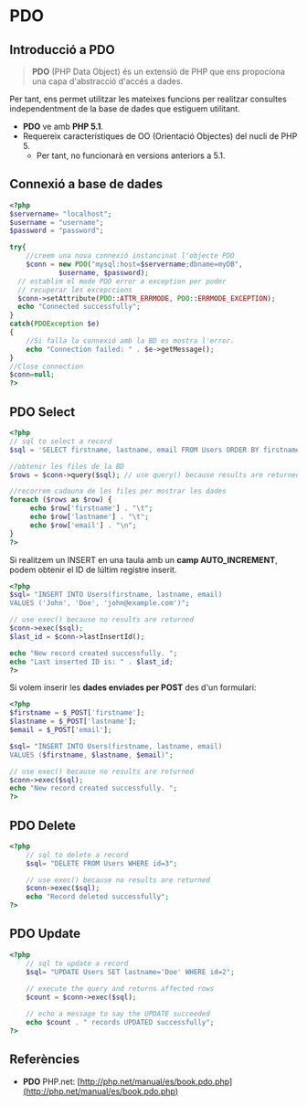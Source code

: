 # PDO 

## Introducció a PDO

> **PDO** (PHP Data Object) és un extensió de PHP que ens propociona una capa d'abstracció d'accés a dades.

 Per tant, ens permet utilitzar les mateixes funcions per realitzar consultes independentment de la base de dades que estiguem utilitant.

* **PDO** ve amb **PHP 5.1**.
* Requereix característiques de OO (Orientació Objectes) del nucli de PHP 5.
  * Per tant, no funcionarà en versions anteriors a 5.1.
  
## Connexió a base de dades

```php
<?php
$servername= "localhost";
$username = "username";
$password = "password";

try{
	//creem una nova connexió instancinat l'objecte PDO
	$conn = new PDO("mysql:host=$servername;dbname=myDB",
			$username, $password);
  // establim el mode PDO error a exception per poder
  // recuperar les excepccions
  $conn->setAttribute(PDO::ATTR_ERRMODE, PDO::ERRMODE_EXCEPTION);
  echo "Connected successfully";
}
catch(PDOException $e)
{
	//Si falla la connexió amb la BD es mostra l'error.
	echo "Connection failed: " . $e->getMessage();
}
//Close connection
$conn=null;
?>
```

## PDO Select

```php
<?php
// sql to select a record
$sql = 'SELECT firstname, lastname, email FROM Users ORDER BY firstname';

//obtenir les files de la BD
$rows = $conn->query($sql);	// use query() because results are returned

//recorrem cadauna de les files per mostrar les dades
foreach ($rows as $row) {
	 echo $row['firstname'] . "\t";
	 echo $row['lastname'] . "\t";
	 echo $row['email'] . "\n";
}
?>
```

Si realitzem un INSERT en una taula amb un **camp AUTO_INCREMENT**, podem obtenir el ID de lúltim registre inserit.

```php
<?php
$sql= "INSERT INTO Users(firstname, lastname, email)
VALUES ('John', 'Doe', 'john@example.com')";

// use exec() because no results are returned
$conn->exec($sql);
$last_id = $conn->lastInsertId();

echo "New record created successfully. ";
echo "Last inserted ID is: " . $last_id;
?>
```

Si volem inserir les **dades enviades per POST** des d'un formulari:

```php
<?php
$firstname = $_POST['firstname'];
$lastname = $_POST['lastname'];
$email = $_POST['email'];

$sql= "INSERT INTO Users(firstname, lastname, email)
VALUES ($firstname, $lastname, $email)";

// use exec() because no results are returned
$conn->exec($sql);
echo "New record created successfully. ";
?>
```

  


## PDO Delete

```php
<?php
	// sql to delete a record
	$sql= "DELETE FROM Users WHERE id=3";

	// use exec() because no results are returned
	$conn->exec($sql);
	echo "Record deleted successfully";
?>
```

## PDO Update
```php
<?php
	// sql to update a record
	$sql= "UPDATE Users SET lastname='Doe' WHERE id=2";
	
	// execute the query and returns affected rows
	$count = $conn->exec($sql);

	// echo a message to say the UPDATE succeeded
	echo $count . " records UPDATED successfully";
?>
```


## Referències

* **PDO** PHP.net: [http://php.net/manual/es/book.pdo.php](http://php.net/manual/es/book.pdo.php)